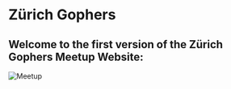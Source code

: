 # Zürich Gophers

## Welcome to the first version of the Zürich Gophers Meetup Website:
![Meetup](assets/go.jpg)

